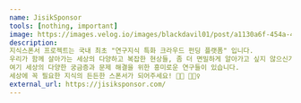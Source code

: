 ```yaml
---
name: JisikSponsor
tools: [nothing, important]
image: https://images.velog.io/images/blackdavil01/post/a1130a6f-454a-47ff-aa99-ee4de0172136/%EC%8A%A4%ED%81%AC%EB%A6%B0%EC%83%B7,%202022-01-19%2011-09-01.png
description: 
지식스폰서 프로젝트는 국내 최초 "연구지식 특화 크라우드 펀딩 플랫폼" 입니다.
우리가 함께 살아가는 세상의 다양하고 복잡한 현상들, 좀 더 면밀하게 알아가고 싶지 않으신가요?
여기 세상의 다양한 궁금증과 문제 해결을 위한 흥미로운 연구들이 있습니다.
세상에 꼭 필요한 지식의 든든한 스폰서가 되어주세요! 💁🏼 💁🏻‍♀️
external_url: https://jisiksponsor.com/
---
```

